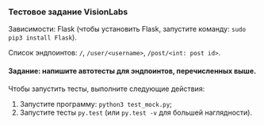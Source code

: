 ### Тестовое задание VisionLabs

Зависимости: Flask (чтобы установить Flask, запустите команду: ```sudo pip3 install Flask```).

Список эндпоинтов: ```/```, ```/user/<username>```, ```/post/<int: post id>```.

#### Задание: напишите автотесты для эндпоинтов, перечисленных выше.

Чтобы запустить тесты, выполните следующие действия:
1. Запустите программу: ```python3 test_mock.py```;
2. Запустите тесты ```py.test``` (или ```py.test -v``` для большей наглядности).
